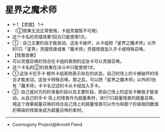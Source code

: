 # 星界之魔术师
- ←1 【灵摆】 1→
- （②效果无法正常使用，卡组灵摆暂不可用）
- 这个卡名的灵摆效果1回合只能使用1次。
- ①：自己主要阶段才能发动。这张卡破坏，从卡组把「星界之魔术师」以外的1只「星界」灵摆怪兽或者「魔术师」灵摆怪兽加入手卡或特殊召唤。
- 【怪兽效果】
- 可以灵摆召唤的场合在卡组的表侧的这张卡可以灵摆召唤。
- 这个卡名的②的效果在决斗中只能使用1次。
- ①:这张卡在手卡·额外卡组表侧表示存在的状态，自己的场上的卡被破坏的场合才能发动。这张卡特殊召唤。那之后，可以把「星界之魔术师」以外的1张有「魔术师」卡卡名记述的卡从卡组加入手卡。
- ②: 自己或对方的的准备阶段以及主要阶段，把自己场上的这张卡解放才能发动。从自己的手卡·场上的怪兽作为超量素材，进行1只超量怪兽的超量召唤。用这个效果超量召唤的场合自己场上的超量怪兽可以作为和那个阶级相同数值的等级的怪兽来成为超量召唤的素材。
- --------
- Cosmogony Project@Arnold Fland
